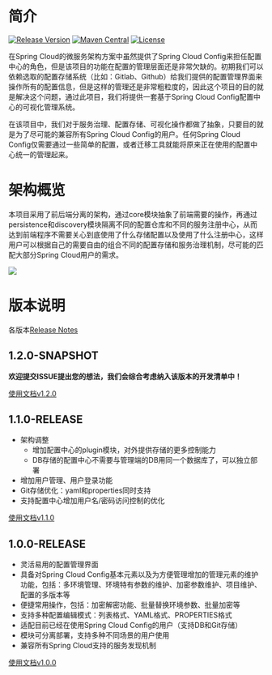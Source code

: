 
# 简介

[![Release Version](https://img.shields.io/github/release/dyc87112/spring-cloud-config-admin.svg)](https://github.com/dyc87112/spring-cloud-config-admin/releases)
[![Maven Central](https://img.shields.io/maven-central/v/com.didispace/spring-cloud-config-admin.svg)](https://mvnrepository.com/artifact/com.didispace/spring-cloud-config-admin)
[![License](https://img.shields.io/badge/License-Apache%202.0-blue.svg)](https://opensource.org/licenses/Apache-2.0)

在Spring Cloud的微服务架构方案中虽然提供了Spring Cloud Config来担任配置中心的角色，但是该项目的功能在配置的管理层面还是非常欠缺的。初期我们可以依赖选取的配置存储系统（比如：Gitlab、Github）给我们提供的配置管理界面来操作所有的配置信息，但是这样的管理还是非常粗粒度的，因此这个项目的目的就是解决这个问题，通过此项目，我们将提供一套基于Spring Cloud Config配置中心的可视化管理系统。

在该项目中，我们对于服务治理、配置存储、可视化操作都做了抽象，只要目的就是为了尽可能的兼容所有Spring Cloud Config的用户。任何Spring Cloud Config仅需要通过一些简单的配置，或者迁移工具就能将原来正在使用的配置中心统一的管理起来。

# 架构概览

本项目采用了前后端分离的架构，通过core模块抽象了前端需要的操作，再通过persistence和discovery模块隔离不同的配置仓库和不同的服务注册中心，从而达到前端程序不需要关心到底使用了什么存储配置以及使用了什么注册中心，这样用户可以根据自己的需要自由的组合不同的配置存储和服务治理机制，尽可能的匹配大部分Spring Cloud用户的需求。

![](https://github.com/dyc87112/spring-cloud-config-admin-doc/raw/master/statics/images/scca-arch-v1.1.x.png)

# 版本说明

各版本[Release Notes](https://dyc87112.github.io/spring-cloud-config-admin/release_notes.html)

## 1.2.0-SNAPSHOT

**欢迎提交ISSUE提出您的想法，我们会综合考虑纳入该版本的开发清单中！**

[使用文档v1.2.0](https://dyc87112.github.io/spring-cloud-config-admin-doc/1.2.0)

## 1.1.0-RELEASE

- 架构调整
  - 增加配置中心的plugin模块，对外提供存储的更多控制能力
  - DB存储的配置中心不需要与管理端的DB用同一个数据库了，可以独立部署
- 增加用户管理、用户登录功能
- Git存储优化：yaml和properties同时支持
- 支持配置中心增加用户名/密码访问控制的优化

[使用文档v1.1.0](https://dyc87112.github.io/spring-cloud-config-admin-doc/1.1.0)

## 1.0.0-RELEASE

- 灵活易用的配置管理界面
- 具备对Spring Cloud Config基本元素以及为方便管理增加的管理元素的维护功能，包括：多环境管理、环境特有参数的维护、加密参数维护、项目维护、配置的多版本等
- 便捷常用操作，包括：加密解密功能、批量替换环境参数、批量加密等
- 支持多种配置编辑模式：列表格式、YAML格式、PROPERTIES格式
- 适配目前已经在使用Spring Cloud Config的用户（支持DB和Git存储）
- 模块可分离部署，支持多种不同场景的用户使用
- 兼容所有Spring Cloud支持的服务发现机制

[使用文档v1.0.0](https://dyc87112.github.io/spring-cloud-config-admin-doc/1.0.0)